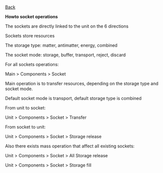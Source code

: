 [Back](https://greengolem.github.io/StructuraHowtos)

**Howto socket operations**


The sockets are directly linked to the unit on the 6 directions

Sockets store resources

The storage type: matter, antimatter, energy, combined

The socket mode: storage, buffer, transport, reject, discard

For all sockets operations:

Main > Components > Socket

Main operation is to transfer resources, depending on the storage type and socket mode.

Default socket mode is transport, default storage type is combined

From unit to socket:


Unit > Components > Socket > Transfer

From socket to unit:

Unit > Components > Socket > Storage release


Also there exists mass operation that affect all existing sockets:

Unit > Components > Socket > All Storage release

Unit > Components > Socket > Storage fill
